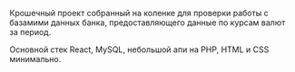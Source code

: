 Крошечный проект собранный на коленке для проверки работы с базамими данных банка, предоставляющего данные по курсам валют за период.


Основной стек React, MySQL, небольшой апи на PHP, HTML и CSS минимально.
